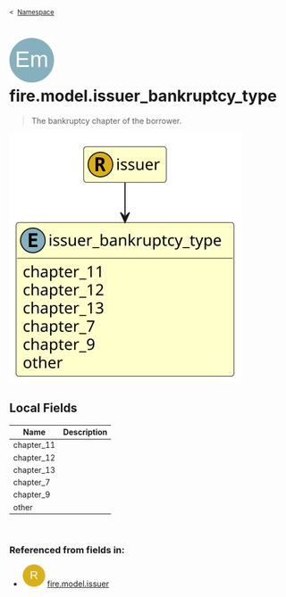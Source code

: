 <sub>&lt;&nbsp; [Namespace](index.md)</sub>
# <img src='images/enumType-lg.svg'/> fire.model.issuer_bankruptcy_type
>  
>The bankruptcy chapter of the borrower.
> 
<img src='images/fire.model.issuer_bankruptcy_type.svg'/>


## Local Fields


| Name        | Description |
| ----------- | ----------- |
| chapter_11 |   |
| chapter_12 |   |
| chapter_13 |   |
| chapter_7 |   |
| chapter_9 |   |
| other |   |

<br/>

### Referenced from fields in:
- <img src='images/recordType.svg'/> [fire.model.issuer](UDT-fire.model.issuer.md)
